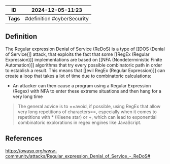| ID       | 2024-12-05-11:23           |
| -------- | -------------------------- |
| **Tags** | #definition #cyberSecurity |
## Definition
The Regular expression Denial of Service (ReDoS) is a type of [[DOS (Denial of Service)]] attack, that exploits the fact that some [[RegEx (Regular Expression)]] implementations are based on [[NFA (Nondeterministic Finite Automation)]] algorithms that try every possible combinatoric path in order to establish a result. This means that [[evil RegEx (Regular Expression)]] can create a loop that takes a lot of time due to combinatoric calculations:
- An attacker can then cause a program using a Regular Expression (Regex) with NFA to enter these extreme situations and then hang for a very long time



> The general advice is to ==avoid, if possible, using RegEx that allow very long repetitions of characters==, especially when it comes to repetitions with * (Kleene star) or +, which can lead to exponential combinatoric explorations in regex engines like JavaScript.

## References
https://owasp.org/www-community/attacks/Regular_expression_Denial_of_Service_-_ReDoS#